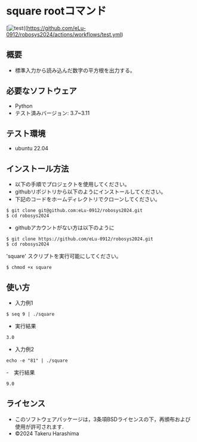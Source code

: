 # square rootコマンド

[![test](https://github.com/eLu-0912/robosys2024/actions/workflows/test.yml/badge.svg)((https://github.com/eLu-0912/robosys2024/actions/workflows/test.yml)


## 概要

- 標準入力から読み込んだ数字の平方根を出力する。


## 必要なソフトウェア

- Python
 - テスト済みバージョン: 3.7~3.11

## テスト環境

- ubuntu 22.04


## インストール方法

- 以下の手順でプロジェクトを使用してください。
- githubリポジトリから以下のようにインストールしてください。
- 下記のコードをホームディレクトリでクローンしてください。
```
$ git clone git@github.com:eLu-0912/robosys2024.git
$ cd robosys2024
```

- githubアカウントがない方は以下のように
```
$ git clone https://github.com/eLu-0912/robosys2024.git
$ cd robosys2024
```


'square' スクリプトを実行可能にしてください。
```
$ chmod +x square
```

## 使い方

- 入力例1
```
$ seq 9 | ./square
```
- 実行結果
```
3.0
```

- 入力例2
```
echo -e "81" | ./square
```
-　実行結果
```
9.0
```

## ライセンス
- このソフトウェアパッケージは，3条項BSDライセンスの下，再頒布および使用が許可されます.
- ©2024 Takeru Harashima
